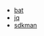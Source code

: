 - [bat](https://github.com/sharkdp/bat)
- [jq](https://stedolan.github.io/jq/)
- [sdkman](https://sdkman.io)

